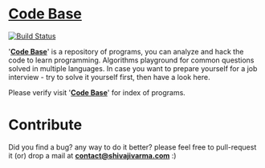 [Code Base](https://shivajivarma.com/project/code-base/)
===========
[![Build Status](https://travis-ci.org/shivajivarma/codebase-c.svg?branch=master)](https://travis-ci.org/shivajivarma/codebase-c)

'__[Code Base](https://shivajivarma.com/project/code-base/)__' is a repository of programs, you can analyze and hack the code to learn programming. Algorithms playground for common questions solved in multiple languages. 
In case you want to prepare yourself for a job interview - try to solve it yourself first, then have a look here.


Please verify visit '__[Code Base](https://shivajivarma.com/project/code-base/)__' for index of programs.

Contribute
==========
Did you find a bug? any way to do it better? please feel free to pull-request it (or) drop a mail at **contact@shivajivarma.com** :)
